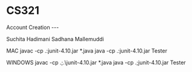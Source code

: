 # CS321

Account Creation --- 

Suchita Hadimani
Sadhana Mallemuddi

MAC
javac -cp .:junit-4.10.jar *.java
java -cp .:junit-4.10.jar Tester

WINDOWS
javac -cp .;.\junit-4.10.jar *.java
java -cp .;junit-4.10.jar Tester